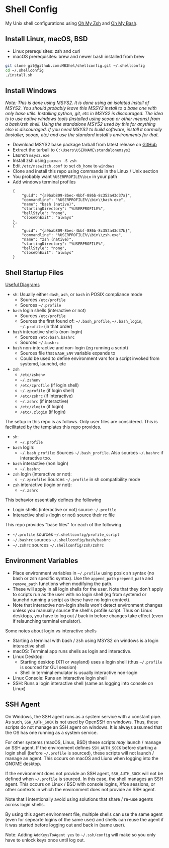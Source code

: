 # Shell Config

My Unix shell configurations using [Oh My Zsh](https://ohmyz.sh/) and [Oh My Bash](https://ohmybash.nntoan.com/).



## Install Linux, macOS, BSD

- Linux prerequisites: zsh and curl
- macOS prerequisites: brew and newer bash installed from brew

```sh
git clone git@github.com:MB3hel/shellconfig.git ~/.shellconfig
cd ~/.shellconfig
./install.sh
```

## Install Windows

*Note: This is done using MSYS2. It is done using an isolated install of MSYS2. You should probably leave this MSSY2 install to a base one with only base utils. Installing python, git, etc in MSYS2 is discouraged. The idea is to use native windows tools (installed using scoop or other means) from a bash/zsh shell. Using the standalone MSYS2 used by this for anything else is discouraged. If you need MSYS2 to build software, install it normally (installer, scoop, etc) and use the standard install's environments for that.*

- Download MSYS2 base package tarball from latest release on [GitHub](https://github.com/msys2/msys2-installer/releases)
- Extract the tarball to `C:\Users\USERNAME\standalonemsys2`
- Launch `msys2.exe`
- Install zsh using `pacman -S zsh`
- Edit `/etc/nsswitch.conf` to set `db_home` to `windows`
- Clone and install this repo using commands in the Linux / Unix section
- You probably want `%USERPROFILE%\bin` in your path
- Add windows terminal profiles
    ```
    {
        "guid": "{a9bab809-8bec-4bbf-886b-8c352a43d37a}",
        "commandline": "%USERPROFILE%\\bin\\bash.exe",
        "name": "bash (native)",
        "startingDirectory": "%USERPROFILE%",
        "bellStyle": "none",
        "closeOnExit": "always"
    },
    {
        "guid": "{a9bab809-8bec-4bbf-886b-8c352a43d37b}",
        "commandline": "%USERPROFILE%\\bin\\zsh.exe",
        "name": "zsh (native)",
        "startingDirectory": "%USERPROFILE%",
        "bellStyle": "none",
        "closeOnExit": "always"
    }
    ```

## Shell Startup Files

[Useful Diagrams](https://medium.com/@rajsek/zsh-bash-startup-files-loading-order-bashrc-zshrc-etc-e30045652f2e)

- `sh`: Usually either `dash`, `ash`, or `bash` in POSIX compliance mode
    - Sources `/etc/profile`
    - Sources `~/.profile`
- `bash` login shells (interactive or not)
    - Sources `/etc/profile`
    - Sources the first found of: `~/.bash_profile`, `~/.bash_login`, `~/.profile` (in that order)
- `bash` interactive shells (non-login)
    - Sources `/etc/bash.bashrc`
    - Sources `~/.bashrc`
- `bash` non-interactive and non-login (eg running a script)
    - Sources file that `BASH_ENV` variable expands to
    - Could be used to define environment vars for a script invoked from systemd, launchd, etc
- `zsh`
    - `/etc/zshenv`
    - `~/.zshenv`
    - `/etc/zprofile` (if login shell)
    - `~/.zprofile` (if login shell)
    - `/etc/zshrc` (if interactive)
    - `~/.zshrc` (if interactive)
    - `/etc/zlogin` (if login)
    - `/etc/.zlogin` (if login)

The setup in this repo is as follows. Only user files are considered. This is facilitated by the templates this repo provides.

- `sh`:
    - `~/.profile`
- `bash` login:
    - `~/.bash_profile`: Sources `~/.bash_profile`. Also sources `~/.bashrc` if interactive too.
- `bash` interactive (non login)
    - `~/.bashrc`
- `zsh` login (interactive or not):
    - `~/.zprofile`: Sources `~/.profile` in sh compatibility mode
- `zsh` interactive (login or not):
    - `~/.zshrc`

This behavior essentially defines the following

- Login shells (interactive or not) source `~/.profile`
- Interactive shells (login or not) source their rc file

This repo provides "base files" for each of the following.

- `~/.profile` sources `~/.shellconfig/profile_script`
- `~/.bashrc` sources `~/.shellconfig/bash/bashrc`
- `~/.zshrc` sources `~/.shellconfig/zsh/zshrc`

## Environment Variables

- Place environment variables in `~/.profile` using posix sh syntax (no bash or zsh specific syntax). Use the `append_path` `prepend_path` and `remove_path` functions when modifying the path.
- These will apply in all login shells for the user. Note that they don't apply to scripts run as the user with no login shell (eg from systemd or launchd running a script as these have no login context).
- Note that interactive non-login shells won't detect environment changes unless you manually source the shell's profile script. Thus on Linux desktops, you have to log out / back in before changes take effect (even if relaunching terminal emulator).

Some notes about login vs interactive shells

- Starting a terminal with bash / zsh using MSYS2 on windows is a login interactive shell
- macOS: Terminal app runs shells as login and interactive.
- Linux Desktop:
    - Starting desktop (X11 or wayland) uses a login shell (thus `~/.profile` is sourced for GUI session)
    - Shell in terminal emulator is usually interactive non-login
- Linux Console: Runs an interactive login shell
- SSH: Runs a login interactive shell (same as logging into console on Linux)


## SSH Agent

On Windows, the SSH agent runs as a system service with a constant pipe. As such, `SSH_AUTH_SOCK` is not used by OpenSSH on windows. Thus, these scripts do not manage an SSH agent on windows. It is always assumed that the OS has one running as a system service.

For other systems (macOS, Linux, BSD) these scripts *may* launch / manage an SSH agent. If the environment defines `SSH_AUTH_SOCK` before starting a login shell (before `~/.profile` is sourced), these scripts will not launch / manage an agent. This occurs on macOS and Liunx when logging into the GNOME desktop.

If the environment does not provide an SSH agent, `SSH_AUTH_SOCK` will not be defined when `~/.profile` is sourced. In this case, the shell manages an SSH agent. This occurs on Linux / BSD with console logins, Xfce sessions, or other contexts in which the environment does not provide an SSH agent.

Note that I intentionally avoid using solutions that share / re-use agents across login shells.

By using this agent environment file, multiple shells can use the same agent (even for sepearte logins of the same user) and shells can reuse the agent if it was started before logging out and back in (same user).

Note: Adding `AddKeysToAgent yes` to `~/.ssh/config` will make so you only have to unlock keys once until log out.
